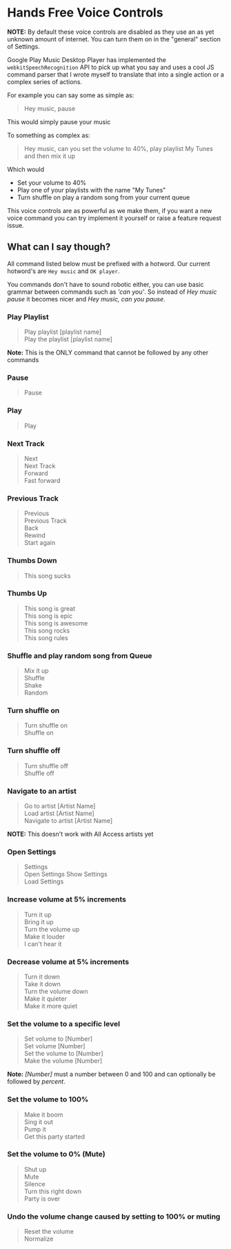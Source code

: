 # Hands Free Voice Controls

**NOTE:** By default these voice controls are disabled as they use an as yet unknown
amount of internet.  You can turn them on in the "general" section of Settings.

Google Play Music Desktop Player has implemented the `webkitSpeechRecognition`
API to pick up what you say and uses a cool JS command parser that I wrote myself
to translate that into a single action or a complex series of actions.

For example you can say some as simple as:
> Hey music, pause  

This would simply pause your music

To something as complex as:
> Hey music, can you set the volume to 40%, play playlist My Tunes and then mix it up

Which would
* Set your volume to 40%
* Play one of your playlists with the name "My Tunes"
* Turn shuffle on play a random song from your current queue

This voice controls are as powerful as we make them, if you want a new voice
command you can try implement it yourself or raise a feature request issue.

## What can I say though?

All command listed below must be prefixed with a hotword.  Our current hotword's
are `Hey music` and `OK player`.

You commands don't have to sound robotic either, you can use basic grammar between commands such as *'can you'*.  So instead of *Hey music pause* it becomes nicer and *Hey music, can you pause*.

### Play Playlist
> Play playlist [playlist name]  
> Play the playlist [playlist name]

**Note:** This is the ONLY command that cannot be followed by any other commands

### Pause
> Pause

### Play
> Play

### Next Track
> Next  
> Next Track  
> Forward  
> Fast forward

### Previous Track
> Previous  
> Previous Track  
> Back  
> Rewind  
> Start again

### Thumbs Down
> This song sucks

### Thumbs Up
> This song is great  
> This song is epic  
> This song is awesome  
> This song rocks  
> This song rules

### Shuffle and play random song from Queue
> Mix it up  
> Shuffle  
> Shake  
> Random

### Turn shuffle on
> Turn shuffle on  
> Shuffle on

### Turn shuffle off
> Turn shuffle off  
> Shuffle off

### Navigate to an artist
> Go to artist [Artist Name]  
> Load artist [Artist Name]  
> Navigate to artist [Artist Name]

**NOTE:** This doesn't work with All Access artists yet

### Open Settings
> Settings  
> Open Settings
> Show Settings  
> Load Settings  

### Increase volume at 5% increments
> Turn it up  
> Bring it up  
> Turn the volume up  
> Make it louder  
> I can't hear it

### Decrease volume at 5% increments
> Turn it down  
> Take it down  
> Turn the volume down  
> Make it quieter  
> Make it more quiet


### Set the volume to a specific level
> Set volume to [Number]  
> Set volume [Number]  
> Set the volume to [Number]  
> Make the volume [Number]  

**Note:** *[Number]* must a number between 0 and 100 and can optionally be followed
by *percent*.

### Set the volume to 100%
> Make it boom  
> Sing it out  
> Pump it  
> Get this party started

### Set the volume to 0% (Mute)
> Shut up  
> Mute  
> Silence  
> Turn this right down  
> Party is over

### Undo the volume change caused by setting to 100% or muting
> Reset the volume  
> Normalize
